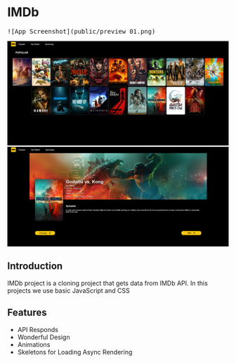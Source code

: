 # IMDb
<pre>
![App Screenshot](public/preview_01.png)
</pre>
![App Screenshot](public/preview_02.png)
![App Screenshot](public/preview_03.png)

## Introduction
IMDb project is a cloning project that gets data from IMDb API. In this projects we use basic JavaScript and CSS

## Features
+ API Responds
+ Wonderful Design
+ Animations
+ Skeletons for Loading Async Rendering
